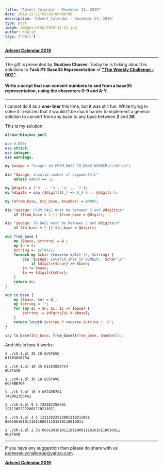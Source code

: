 ```yaml
---
title: "Advent Calendar - December 21, 2019"
date: 2019-12-21T00:00:00+00:00
description: "Advent Calendar - December 21, 2019"
type: post
image: images/blog/2019-12-21.jpg
author: Khalid
tags: ["Perl"]
---
```


[**Advent Calendar 2019**](/blog/advent-calendar-2019)
***

The gift is presented by **Gustavo Chaves**. Today he is talking about his solutions to **Task #1: Base35 Representation** of [**"The Weekly Challenge - 002"**](/blog/perl-weekly-challenge-002).

#### Write a script that can convert numbers to and from a base35 representation, using the characters 0-9 and A-Y.

***

I cannot do it as a **one-liner** this time, but it was still fun. While trying to solve it I realized that it wouldn't be much harder to implement a general solution to convert from any base to any base between **2** and **36**.

This is my solution:

```perl
#!/usr/bin/env perl

use 5.026;
use strict;
use integer;
use warnings;

my $usage = "Usage: $0 FROM_BASE TO_BASE NUMBER\n\nError";

die "$usage: invalid number of arguments\n"
    unless @ARGV == 3;

my @digits = ('0' .. '9', 'A' .. 'Z');
my %digits = map {$digits[$_] => $_} 0 .. @digits-1;

my ($from_base, $to_base, $number) = @ARGV;

die "$usage: FROM_BASE must be between 2 and @digits\n"
    if $from_base < 2 || $from_base > @digits;

die "$usage: TO_BASE must be between 2 and @digits\n"
    if $to_base < 2 || $to_base > @digits;

sub from_base {
    my ($base, $string) = @_;
    my $n = 0;
    $string =~ s/^0+//;
    foreach my $char (reverse split //, $string) {
        die "$usage: Invalid char in NUMBER: '$char'\n"
            if $digits{$char} >= $base;
        $n *= $base;
        $n += $digits{$char};
    }
    return $n;
}

sub to_base {
    my ($base, $n) = @_;
    my $string = '';
    for (my $i = $n; $i; $i /= $base) {
        $string .= $digits[$i % $base];
    }
    return length $string ? reverse $string : '0';
}

say to_base($to_base, from_base($from_base, $number));
```

And this is how it works:

    $ ./ch-1.pl 35 10 GUSTAVO
    61183826754

    $ ./ch-1.pl 10 35 61183826754
    GUSTAVO

    $ ./ch-1.pl 36 18 GUSTAVO
    G674BB7G4

    $ ./ch-1.pl 18 9 G674BB7G4
    742882356461

    $ ./ch-1.pl 9 3 742882356461
    12112022222001210211021

    $ ./ch-1.pl 3 2 12112022222001210211021
    000100101011101100011101010110010011

    $ ./ch-1.pl 2 36 000100101011101100011101010110010011
    GUSTAVO

***
If you have any suggestion then please do share with us <perlweeklychallenge@yahoo.com>.

[**Advent Calendar 2019**](/blog/advent-calendar-2019)

